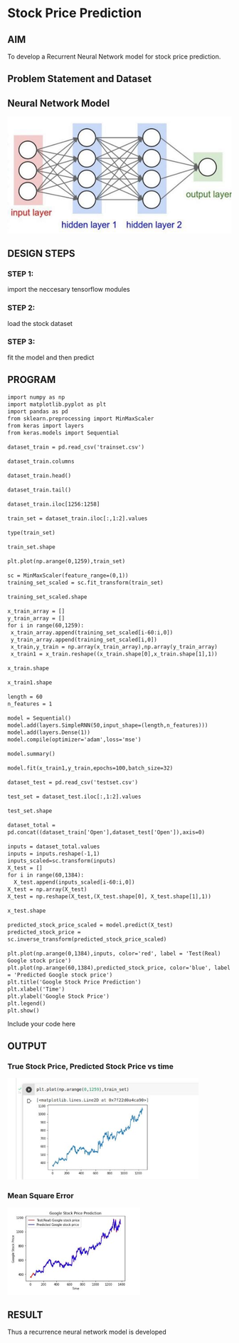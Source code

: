 # Stock Price Prediction

## AIM

To develop a Recurrent Neural Network model for stock price prediction.

## Problem Statement and Dataset

## Neural Network Model

![image](https://github.com/Leelathesh/rnn-stock-price-prediction/blob/26fefa90e6aa2078b4531a0379ea7e7827242eae/WhatsApp%20Image%202022-10-13%20at%2018.11.56.jpeg)
## DESIGN STEPS

### STEP 1:
import the neccesary tensorflow modules

### STEP 2:
load the stock dataset
### STEP 3:
fit the model and then predict

## PROGRAM
```
import numpy as np
import matplotlib.pyplot as plt
import pandas as pd
from sklearn.preprocessing import MinMaxScaler
from keras import layers
from keras.models import Sequential

dataset_train = pd.read_csv('trainset.csv')

dataset_train.columns

dataset_train.head()

dataset_train.tail()

dataset_train.iloc[1256:1258]

train_set = dataset_train.iloc[:,1:2].values

type(train_set)

train_set.shape

plt.plot(np.arange(0,1259),train_set)

sc = MinMaxScaler(feature_range=(0,1))
training_set_scaled = sc.fit_transform(train_set)

training_set_scaled.shape

x_train_array = []
y_train_array = []
for i in range(60,1259):
 x_train_array.append(training_set_scaled[i-60:i,0]) 
 y_train_array.append(training_set_scaled[i,0])
 x_train,y_train = np.array(x_train_array),np.array(y_train_array)
 x_train1 = x_train.reshape((x_train.shape[0],x_train.shape[1],1))

x_train.shape

x_train1.shape

length = 60
n_features = 1

model = Sequential()
model.add(layers.SimpleRNN(50,input_shape=(length,n_features)))
model.add(layers.Dense(1))
model.compile(optimizer='adam',loss='mse')

model.summary()

model.fit(x_train1,y_train,epochs=100,batch_size=32)

dataset_test = pd.read_csv('testset.csv')

test_set = dataset_test.iloc[:,1:2].values

test_set.shape

dataset_total = pd.concat((dataset_train['Open'],dataset_test['Open']),axis=0)

inputs = dataset_total.values
inputs = inputs.reshape(-1,1)
inputs_scaled=sc.transform(inputs)
X_test = []
for i in range(60,1384):
  X_test.append(inputs_scaled[i-60:i,0])
X_test = np.array(X_test)
X_test = np.reshape(X_test,(X_test.shape[0], X_test.shape[1],1))

x_test.shape

predicted_stock_price_scaled = model.predict(X_test)
predicted_stock_price = sc.inverse_transform(predicted_stock_price_scaled)

plt.plot(np.arange(0,1384),inputs, color='red', label = 'Test(Real) Google stock price')
plt.plot(np.arange(60,1384),predicted_stock_price, color='blue', label = 'Predicted Google stock price')
plt.title('Google Stock Price Prediction')
plt.xlabel('Time')
plt.ylabel('Google Stock Price')
plt.legend()
plt.show()
```
Include your code here

## OUTPUT

### True Stock Price, Predicted Stock Price vs time
![image](https://github.com/Leelathesh/rnn-stock-price-prediction/blob/e93d1c3cf7c28f09f5bcb7557d7c65b317272ff3/WhatsApp%20Image%202022-10-13%20at%2018.03.16(1).jpeg)
### Mean Square Error
![image](https://github.com/Leelathesh/rnn-stock-price-prediction/blob/1f7b54af5eb2ff686e7dfa9390f3145b2a004d15/WhatsApp%20Image%202022-10-13%20at%2018.03.46.jpeg)

## RESULT
Thus a recurrence neural network model is developed
